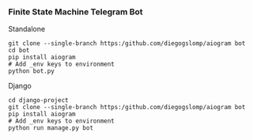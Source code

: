 ### Finite State Machine Telegram Bot

Standalone
```
git clone --single-branch https:/github.com/diegogslomp/aiogram bot
cd bot
pip install aiogram
# Add _env keys to environment
python bot.py
```

Django
```
cd django-project
git clone --single-branch https:/github.com/diegogslomp/aiogram bot
pip install aiogram
# Add _env keys to environment
python run manage.py bot
```
